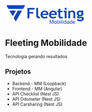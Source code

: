 <img src="img/Logo.png" />

<h1>Fleeting Mobilidade</h1>
<p>
Tecnologia gerando resultados
</p>

<h2>Projetos</h2>
<ul>
<li>Backend - MM (Loopback)</li>
<li>Frontend - MM (Angular)</li>
<li>API Checklist (Nest JS)</li>
<li>API Odometer (Nest JS)</li>
<li>API Carsharing (Nest JS)</li>
</ul>

